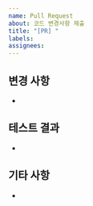```yaml
---
name: Pull Request
about: 코드 변경사항 제출
title: "[PR] "
labels: 
assignees: 
---
```

## 변경 사항
- 
## 테스트 결과
- 
## 기타 사항
- 